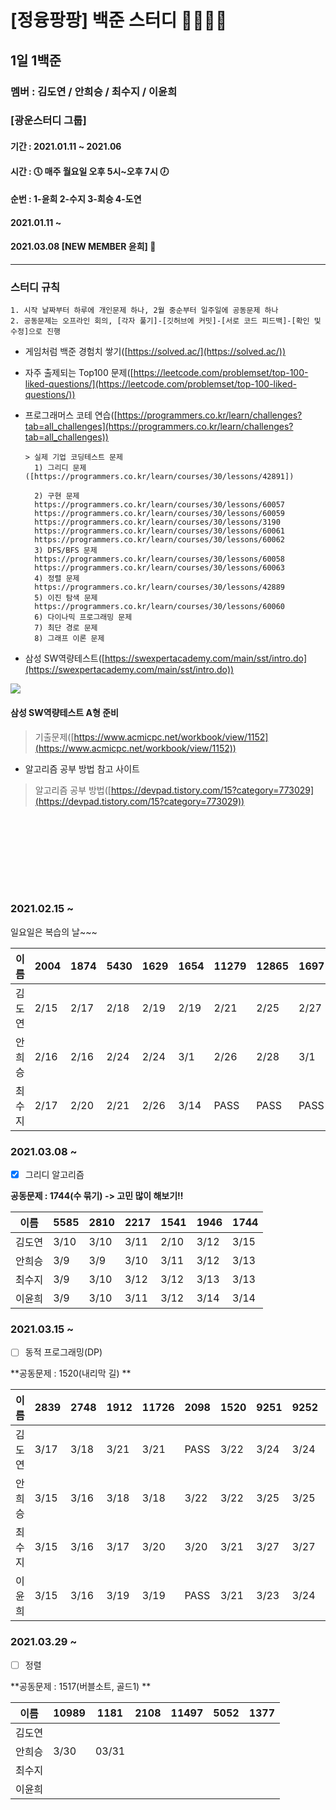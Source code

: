 # [정융팡팡] 백준 스터디 👩‍💻👨‍💻
## 1일 1백준
### 멤버 : 김도연 / 안희승 / 최수지 / 이윤희
### [광운스터디 그룹] 
#### 기간 : 2021.01.11 ~ 2021.06 
#### 시간 : 🕔 매주 월요일 오후 5시~오후 7시 🕖
#### 순번 : 1-윤희 2-수지 3-희승 4-도연

#### 2021.01.11 ~
#### 2021.03.08 [NEW MEMBER 윤희] 🎉
---
### 스터디 규칙

    1. 시작 날짜부터 하루에 개인문제 하나, 2월 중순부터 일주일에 공동문제 하나
    2. 공동문제는 오프라인 회의, [각자 풀기]-[깃허브에 커밋]-[서로 코드 피드백]-[확인 및 수정]으로 진행

* 게임처럼 백준 경험치 쌓기([https://solved.ac/](https://solved.ac/))

* 자주 출제되는 Top100 문제([https://leetcode.com/problemset/top-100-liked-questions/](https://leetcode.com/problemset/top-100-liked-questions/))

* 프로그래머스 코테 연습([https://programmers.co.kr/learn/challenges?tab=all_challenges](https://programmers.co.kr/learn/challenges?tab=all_challenges))
    ```
    > 실제 기업 코딩테스트 문제 
      1) 그리디 문제([https://programmers.co.kr/learn/courses/30/lessons/42891])
      
      2) 구현 문제
      https://programmers.co.kr/learn/courses/30/lessons/60057
      https://programmers.co.kr/learn/courses/30/lessons/60059
      https://programmers.co.kr/learn/courses/30/lessons/3190
      https://programmers.co.kr/learn/courses/30/lessons/60061
      https://programmers.co.kr/learn/courses/30/lessons/60062
      3) DFS/BFS 문제
      https://programmers.co.kr/learn/courses/30/lessons/60058
      https://programmers.co.kr/learn/courses/30/lessons/60063
      4) 정렬 문제
      https://programmers.co.kr/learn/courses/30/lessons/42889
      5) 이진 탐색 문제
      https://programmers.co.kr/learn/courses/30/lessons/60060
      6) 다이나믹 프로그래밍 문제
      7) 최단 경로 문제
      8) 그래프 이론 문제
    ```

* 삼성 SW역량테스트([https://swexpertacademy.com/main/sst/intro.do](https://swexpertacademy.com/main/sst/intro.do))
<img src='https://user-images.githubusercontent.com/38692338/104296717-5b4e7d00-5505-11eb-99d7-dcf37488c97f.png'>

#### 삼성 SW역량테스트 A형 준비
 >기출문제([https://www.acmicpc.net/workbook/view/1152](https://www.acmicpc.net/workbook/view/1152))

* 알고리즘 공부 방법 참고 사이트
 > 알고리즘 공부 방법([https://devpad.tistory.com/15?category=773029](https://devpad.tistory.com/15?category=773029))

<br></br>
---
<br></br>
### 2021.02.15 ~

일요일은 복습의 날~~~

|이름|2004|1874|5430|1629|1654|11279|12865|1697|1753|3273|2293|5639|
|:------|---|---|---|---|---|---|---|---|---|---|---|---:|
|김도연|2/15|2/17|2/18|2/19|2/19|2/21|2/25|2/27|2/27|3/1|3/1|3/2|
|안희승|2/16|2/16|2/24|2/24|3/1|2/26|2/28|3/1|3/3|3/4|||
|최수지|2/17|2/20|2/21|2/26|3/14|PASS|PASS|PASS|PASS|PASS|PASS|PASS|

### 2021.03.08 ~

- [x] 그리디 알고리즘

**공동문제 : 1744(수 묶기) -> 고민 많이 해보기!!**

|이름|5585|2810|2217|1541|1946|**1744**|
|------|---|---|---|---|---|---|
|김도연|3/10|3/10|3/11|2/10|3/12|3/15||
|안희승|3/9|3/9|3/10|3/11|3/12|3/13||
|최수지|3/9|3/10|3/12|3/12|3/13|3/13||
|이윤희|3/9|3/10|3/11|3/12|3/14|3/14||

### 2021.03.15 ~

- [ ] 동적 프로그래밍(DP)

**공동문제 : 1520(내리막 길) **

|이름|2839|2748|1912|11726|2098|**1520**|9251|9252|1958|12865|
|------|---|---|---|---|---|---|---|---|---|---|
|김도연|3/17|3/18|3/21|3/21|PASS|3/22|3/24|3/24|3/26|3/26|
|안희승|3/15|3/16|3/18|3/18|3/22|3/22|3/25|3/25|3/28|3/26|
|최수지|3/15|3/16|3/17|3/20|3/20|3/21|3/27|3/27|3/27|3/28|
|이윤희|3/15|3/16|3/19|3/19|PASS|3/21|3/23|3/24|3/26|3/29|

### 2021.03.29 ~

- [ ] 정렬

**공동문제 : 1517(버블소트, 골드1) **

|이름|10989|1181|2108|11497|5052|**1377**|
|------|---|---|---|---|---|---|
|김도연||||||||
|안희승|3/30|03/31||||||
|최수지||||||||
|이윤희||||||||
